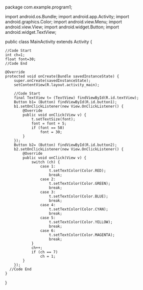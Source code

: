 package com.example.program1;

import android.os.Bundle;
import android.app.Activity;
import android.graphics.Color;
import android.view.Menu;
import android.view.View;
import android.widget.Button;
import android.widget.TextView;

public class MainActivity extends Activity {
	
    //Code Start
    int ch=1;
    float font=30;
    //Code End
    
    @Override
    protected void onCreate(Bundle savedInstanceState) {
        super.onCreate(savedInstanceState);
        setContentView(R.layout.activity_main);
        
        //Code Start
        final TextView t= (TextView) findViewById(R.id.textView);
        Button b1= (Button) findViewById(R.id.button1);
        b1.setOnClickListener(new View.OnClickListener() {
            @Override
            public void onClick(View v) {
                t.setTextSize(font);
                font = font + 5;
                if (font == 50)
                    font = 30;
            }
        });
        Button b2= (Button) findViewById(R.id.button2);
        b2.setOnClickListener(new View.OnClickListener() {
            @Override
            public void onClick(View v) {
                switch (ch) {
                    case 1:
                        t.setTextColor(Color.RED);
                        break;
                    case 2:
                        t.setTextColor(Color.GREEN);
                        break;
                    case 3:
                        t.setTextColor(Color.BLUE);
                        break;
                    case 4:
                        t.setTextColor(Color.CYAN);
                        break;
                    case 5:
                        t.setTextColor(Color.YELLOW);
                        break;
                    case 6:
                        t.setTextColor(Color.MAGENTA);
                        break;
                }
                ch++;
                if (ch == 7)
                    ch = 1;
            }
        });
      //Code End
    }
        
}
